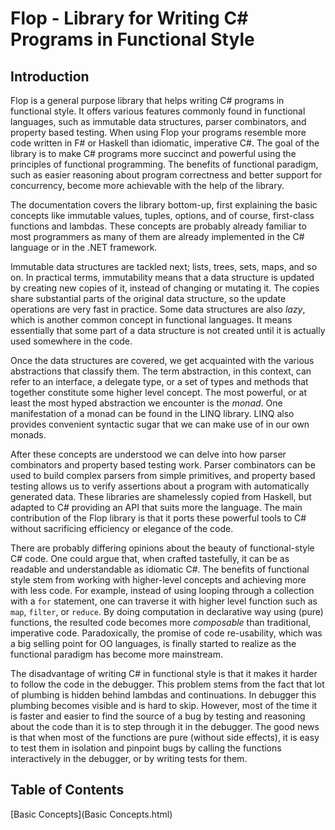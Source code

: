 Flop - Library for Writing C# Programs in Functional Style
==========================================================

Introduction
------------

Flop is a general purpose library that helps writing C# programs in functional style. It offers various features commonly found in functional languages, such as immutable data structures, parser combinators, and property based testing. When using Flop your programs resemble more code written in F# or Haskell than idiomatic, imperative C#. The goal of the library is to make C# programs more succinct and powerful using the principles of functional programming. The benefits of functional paradigm, such as easier reasoning about program correctness and better support for concurrency, become more achievable with the help of the library.

 The documentation covers the library bottom-up, first explaining the basic concepts like immutable values, tuples, options, and of course, first-class functions and lambdas. These concepts are probably already familiar to most programmers as many of them are already implemented in the C# language or in the .NET framework.

Immutable data structures are tackled next; lists, trees, sets, maps, and so on. In practical terms, immutability means that a data structure is updated by creating new copies of it, instead of changing or mutating it. The copies share substantial parts of the original data structure, so the update operations are very fast in practice. Some data structures are also *lazy*, which is another common concept in functional languages. It means essentially that some part of a data structure is not created until it is actually used somewhere in the code.

Once the data structures are covered, we get acquainted with the various abstractions that classify them. The term abstraction, in this context, can refer to an interface, a delegate type, or a set of types and methods that together constitute some higher level concept. The most powerful, or at least the most hyped abstraction we encounter is the *monad*. One manifestation of a monad can be found in the LINQ library. LINQ also provides convenient syntactic sugar that we can make use of in our own monads.

After these concepts are understood we can delve into how parser combinators and property based testing work. Parser combinators can be used to build complex parsers from simple primitives, and property based testing allows us to verify assertions about a program with automatically generated data. These libraries are shamelessly copied from Haskell, but adapted to C# providing an API that suits more the language. The main contribution of the Flop library is that it ports these powerful tools to C# without sacrificing efficiency or elegance of the code.

There are probably differing opinions about the beauty of functional-style C# code. One could argue that, when crafted tastefully, it can be as readable and understandable as idiomatic C#. The benefits of functional style stem from working with higher-level concepts and achieving more with less code. For example, instead of using looping through a collection with a `for` statement, one can traverse it with higher level function such as `map`, `filter`, or `reduce`. By doing computation in declarative way using (pure) functions, the resulted code becomes more *composable* than traditional, imperative code. Paradoxically, the promise of code re-usability, which was a big selling point for OO languages, is finally started to realize as the functional paradigm has become more mainstream.

The disadvantage of writing C# in functional style is that it makes it harder to follow the code in the debugger. This problem stems from the fact that lot of plumbing is hidden behind lambdas and continuations. In debugger this plumbing becomes visible and is hard to skip. However, most of the time it is faster and easier to find the source of a bug by testing and reasoning about the code than it is to step through it in the debugger. The good news is that when most of the functions are pure (without side effects), it is easy to test them in isolation and pinpoint bugs by calling the functions interactively in the debugger, or by writing tests for them.


Table of Contents
-----------------

[Basic Concepts](Basic Concepts.html)


